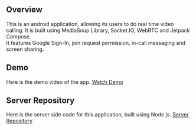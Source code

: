 ## Overview
This is an android application, allowing its users to do real time video calling. It is built using MediaSoup Library, Socket.IO, WebRTC and Jetpack Compose.  
It features Google Sign-In, join request permission, in-call messaging and screen sharing.

## Demo
Here is the demo video of the app. 
[Watch Demo](https://drive.google.com/file/d/1Q8X_891L4xgXIU4msqqNV3WjD_lJGTjA/view?usp=drive_link)

## Server Repository
Here is the server side code for this application, built using Node.js. 
[Server Repository](https://github.com/rho023/linklive-server)
